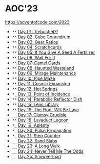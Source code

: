 # AOC'23

<https://adventofcode.com/2023>

* `**` [Day 01: Trebuchet?!](day01/README.md)
* `**` [Day 02: Cube Conundrum](day02/README.md)
* `**` [Day 03: Gear Ratios](day03/README.md)
* `**` [Day 04: Scratchcards](day04/README.md)
* `**` [Day 05: If You Give A Seed A Fertilizer](day05/README.md)
* `**` [Day 06: Wait For It](day06/README.md)
* `**` [Day 07: Camel Cards](day07/README.md)
* `**` [Day 08: Haunted Wasteland](day08/README.md)
* `**` [Day 09: Mirage Maintenance](day09/README.md)
* `**` [Day 10: Pipe Maze](day10/README.md)
* `**` [Day 11: Cosmic Expansion](day11/README.md)
* `**` [Day 12: Hot Springs](day12/README.md)
* `*_` [Day 13: Point of Incidence](day12/README.md)
* `**` [Day 14: Parabolic Reflector Dish](day14/README.md)
* `**` [Day 15: Lens Library](day15/README.md)
* `**` [Day 16: The Floor Will Be Lava](day16/README.md)
* `__` [Day 17: Clumsy Crucible](day17/README.md)
* `**` [Day 18: Lavaduct Lagoon](day18/README.md)
* `*_` [Day 19: Aplenty](day19/README.md)
* `*_` [Day 20: Pulse Propagation](day20/README.md)
* `*_` [Day 21: Step Counter](day21/README.md)
* `__` [Day 22: Sand Slabs](day22/README.md)
* `__` [Day 23: A Long Walk](day23/README.md)
* `__` [Day 24: Never Tell Me The Odds](day24/README.md)
* `__` [Day 25: Snowverload](day25/README.md)
